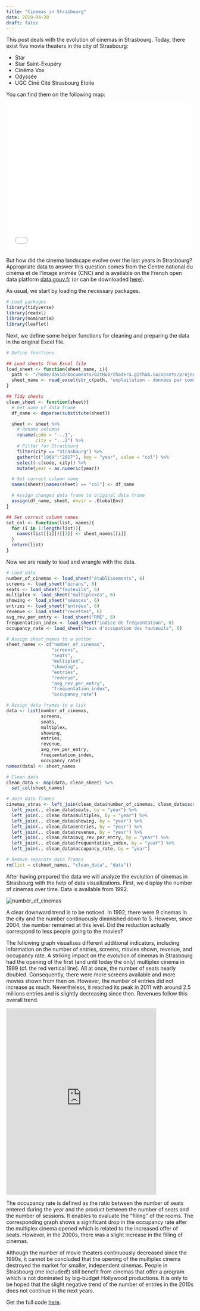 ```yaml
---
title: "Cinemas in Strasbourg"
date: 2019-04-28
draft: false
---
```


This post deals with the evolution of cinemas in Strasbourg. Today, there exist five movie theaters in the city of Strasbourg:  

- Star
- Star Saint-Exupéry
- Cinéma Vox
- Odyssée
- UGC Ciné Cité Strasbourg Etoile

You can find them on the following map:

<iframe style="width:100%;" height="400" src="/leaflet/leaflet_cinemas.html" frameborder="0" allowfullscreen></iframe>


But how did the cinema landscape evolve over the last years in Strasbourg? Appropriate data to answer this question comes from the Centre national du cinéma et de l'image animée (CNC) and is available on the French open data platform [data.gouv.fr](https://www.data.gouv.fr/fr/datasets/geographie-du-cinema-equipement-et-frequentation/#_) (or can be downloaded [here](/data/meilleures_audiences_en_salles_depuis_1945.xlsx)).

As usual, we start by loading the necessary packages.

```r
# Load packages
library(tidyverse)
library(readxl)
library(nominatim)
library(leaflet)
```

Next, we define some helper functions for cleaning and preparing the data in the original Excel file.

```r
# Define functions

## Load sheets from Excel file
load_sheet <- function(sheet_name, i){
  path <- "/home/david/Documents/GitHub/chodera.github.io/assets/projects/6. Cinemas in Strasbourg/"
  sheet_name <- read_excel(str_c(path, "exploitation - données par commune.xlsx"), sheet = sheet_name, skip = i)
}

## Tidy sheets
clean_sheet <- function(sheet){
  # Get name of data frame
  df_name <- deparse(substitute(sheet))

  sheet <- sheet %>%
    # Rename columns
    rename(code = "...1",
           city = "...2") %>%
    # Filter for Strasbourg
    filter(city == "Strasbourg") %>%
    gather(c("1960":"2017"), key = "year", value = "col") %>%
    select(-c(code, city)) %>%
    mutate(year = as.numeric(year))

  # Set correct column name
  names(sheet)[names(sheet) == "col"] <- df_name

  # Assign changed data frame to original data frame
  assign(df_name, sheet, envir = .GlobalEnv)
}

## Set correct column names
set_col <- function(list, names){
  for (i in 1:length(list)){
    names(list[[i]])[[2]] <- sheet_names[[i]]
  }
  return(list)
}
```

Now we are ready to load and wrangle with the data.

```r
# Load data
number_of_cinemas <- load_sheet("établissements", 6)
screens <- load_sheet("écrans", 6)
seats <- load_sheet("fauteuils", 6)
multiplex <- load_sheet("multiplexes", 6)
showing <- load_sheet("séances", 6)
entries <- load_sheet("entrées", 6)
revenue <- load_sheet("recettes", 6)
avg_rev_per_entry <- load_sheet("RME", 6)
frequentation_index <- load_sheet("indice de fréquentation", 8)
occupancy_rate <- load_sheet("taux d'occupation des fauteuils", 6)

# Assign sheet_names to a vector
sheet_names <- c("number_of_cinemas",
                 "screens",
                 "seats",
                 "multiplex",
                 "showing",
                 "entries",
                 "revenue",
                 "avg_rev_per_entry",
                 "frequentation_index",
                 "occupancy_rate")

# Assign data frames to a list
data <- list(number_of_cinemas,
             screens,
             seats,
             multiplex,
             showing,
             entries,
             revenue,
             avg_rev_per_entry,
             frequentation_index,
             occupancy_rate)
names(data) <- sheet_names

# Clean data
clean_data <- map(data, clean_sheet) %>%
  set_col(sheet_names)

# Join data frames
cinemas_stras <- left_join(clean_data$number_of_cinemas, clean_data$screens, by = "year") %>%
  left_join(., clean_data$seats, by = "year") %>%
  left_join(., clean_data$multiplex, by = "year") %>%
  left_join(., clean_data$showing, by = "year") %>%
  left_join(., clean_data$entries, by = "year") %>%
  left_join(., clean_data$revenue, by = "year") %>%
  left_join(., clean_data$avg_rev_per_entry, by = "year") %>%
  left_join(., clean_data$frequentation_index, by = "year") %>%
  left_join(., clean_data$occupancy_rate, by = "year")

# Remove separate data frames
rm(list = c(sheet_names, "clean_data", "data"))
```

After having prepared the data we will analyze the evolution of cinemas in Strasbourg with the help of data visualizations. First, we display the number of cinemas over time. Data is available from 1992.

![number_of_cinemas](/images/number_of_cinemas.png)

A clear downward trend is to be noticed. In 1992, there were 9 cinemas in the city and the number continuously diminished down to 5. However, since 2004, the number remained at this level. Did the reduction actually correspond to less people going to the movies?

The following graph visualizes different additional indicators, including information on the number of entries, screens, movies shown, revenue, and occupancy rate. A striking impact on the evolution of cinemas in Strasbourg had the opening of the first (and until today the only) multiplex cinema in 1999 (cf. the red vertical line). All at once, the number of seats nearly doubled. Consequently, there were more screens available and more movies shown from then on. However, the number of entries did not increase as much. Nevertheless, it reached its peak in 2011 with around 2.5 millions entries and is slightly decreasing since then. Revenues follow this overall trend.

<p><iframe style="width:80%;"  height="500" src="https://chodera.shinyapps.io/cinemas-app/" frameborder="0" allowfullscreen></iframe></p>

The occupancy rate is defined as the ratio between the number of seats entered during the year and the product between the number of seats and the number of sessions. It enables to evaluate the "filling" of the rooms. The corresponding graph shows a significant drop in the occupancy rate after the multiplex cinema opened which is related to the increased offer of seats. However, in the 2000s, there was a slight increase in the filling of cinemas.

Although the number of movie theaters continuously decreased since the 1990s, it cannot be concluded that the opening of the multiplex cinema destroyed the market for smaller, independent cinemas. People in Strasbourg (me included!) still benefit from cinemas that offer a program which is not dominated by big-budget Hollywood productions. It is only to be hoped that the slight negative trend of the number of entries in the 2010s does not continue in the next years.

Get the full code [here](https://github.com/chodera/chodera.github.io/blob/master/assets/projects/6_cinemas_strasbourg/cinemas_stras.R).
